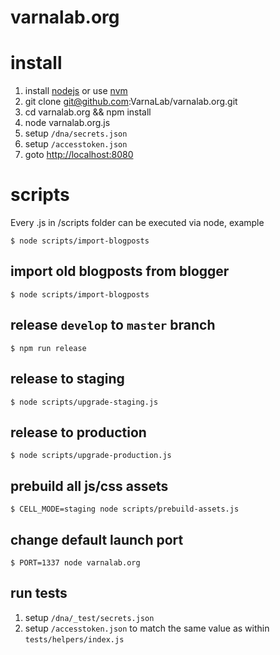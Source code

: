 varnalab.org
===

# install
1. install [nodejs](http://nodejs.org) or use [nvm](https://github.com/creationix/nvm)
2. git clone git@github.com:VarnaLab/varnalab.org.git
3. cd varnalab.org && npm install
4. node varnalab.org.js
5. setup `/dna/secrets.json`
6. setup `/accesstoken.json`
5. goto [http://localhost:8080](http://localhost:8080/)

# scripts

Every .js in /scripts folder can be executed via node, example

    $ node scripts/import-blogposts

## import old blogposts from blogger

    $ node scripts/import-blogposts

## release `develop` to `master` branch

    $ npm run release

## release to staging

    $ node scripts/upgrade-staging.js

## release to production

    $ node scripts/upgrade-production.js

## prebuild all js/css assets

    $ CELL_MODE=staging node scripts/prebuild-assets.js

## change default launch port
    $ PORT=1337 node varnalab.org

## run tests

1. setup `/dna/_test/secrets.json`
2. setup `/accesstoken.json` to match the same value as within `tests/helpers/index.js`
